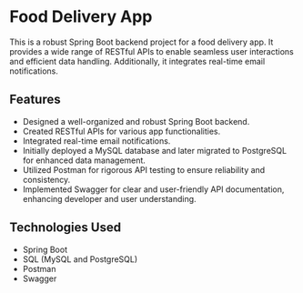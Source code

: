 # Food Delivery App

This is a robust Spring Boot backend project for a food delivery app. It provides a wide range of RESTful APIs to enable seamless user interactions and efficient data handling. Additionally, it integrates real-time email notifications.

## Features

- Designed a well-organized and robust Spring Boot backend.
- Created RESTful APIs for various app functionalities.
- Integrated real-time email notifications.
- Initially deployed a MySQL database and later migrated to PostgreSQL for enhanced data management.
- Utilized Postman for rigorous API testing to ensure reliability and consistency.
- Implemented Swagger for clear and user-friendly API documentation, enhancing developer and user understanding.

## Technologies Used

- Spring Boot
- SQL (MySQL and PostgreSQL)
- Postman
- Swagger
